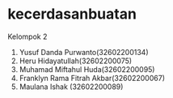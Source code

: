 ﻿# kecerdasanbuatan
Kelompok 2
1. Yusuf Danda Purwanto(32602200134)
2. Heru Hidayatullah(32602200075)
3. Muhamad Miftahul Huda(32602200095)
4. Franklyn Rama Fitrah Akbar(32602200067)
5. Maulana Ishak (32602200089)
